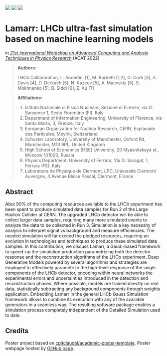 [![](https://img.shields.io/badge/indico-event-c89e6c?style=flat&logoColor=white)](https://indico.cern.ch/event/1106990/)
[![](https://img.shields.io/badge/indico-contribution-087cfc?style=flat&logoColor=white)](https://indico.cern.ch/event/1106990/contributions/4991348/)
[![](https://img.shields.io/badge/HTML-poster-E34F26?style=flat&logo=HTML5&logoColor=white)](https://mbarbetti.github.io/poster-acat2022-lamarr/poster.html)
<!--
[![](https://img.shields.io/badge/arXiv-2204.09947-B31B1B?style=flat&logoColor=white)](https://arxiv.org/abs/2204.09947)
[![](https://img.shields.io/badge/PoS-(CompTools2021)034-78a434?style=flat&logoColor=white)](https://pos.sissa.it/409/034)
-->


# Lamarr: LHCb ultra-fast simulation based on machine learning models
in [*21st International Workshop on Advanced Computing and Analysis Techniques in Physics Research*](https://indico.cern.ch/event/1106990/) (ACAT 2022)

> **Authors:**
>
> LHCb Collaboration, L. Anderlini [1], M. Barbetti [1,2], G. Corti [3], A. Davis [4], D. Derkach [5], N. Kazeev [5], A. Maevskiy [5], S. Mokhnenko [5], B. Siddi [6], Z. Xu [7]

> **Affiliations:**
> 1. Istituto Nazionale di Fisica Nucleare, Sezione di Firenze, via G. Sansonse 1, Sesto Fiorentino (FI), Italy
> 2. Department of Information Engineering, University of Florence, via Santa Marta, 3, Firenze, Italy
> 3. European Organization for Nuclear Research, CERN, Esplanade des Particules, Meyrin, Switzerland
> 4. Schuster Laboratory, University of Manchester, Oxford Rd, Manchester, M13 9PL, United Kingdom
> 5. High School of Economics (HSE) University, 20 Myasnitskaya st., Moscow 101000, Russia
> 6. Physics Department, University of Ferrara, Via G. Saragat, 1, Ferrara (FE), Italy
> 7. Laboratoire de Physique de Clermont, LPC, Université Clermont Auvergne, 4 Avenue Blaise Pascal, Clermont, France


## Abstract
Abut 90% of the computing resources available to the LHCb experiment has been spent to produce simulated data samples for Run 2 of the Large Hadron Collider at CERN. The upgraded LHCb detector will be able to collect larger data samples, requiring many more simulated events to analyze the data to be collected in Run 3. Simulation is a key necessity of analysis to interpret signal vs background and measure efficiencies. The needed simulation will far exceed the pledged resources, requiring an evolution in technologies and techniques to produce these simulated data samples. In this contribution, we discuss Lamarr, a Gaudi-based framework to speed-up the simulation production parametrizing both the detector response and the reconstruction algorithms of the LHCb experiment.
Deep Generative Models powered by several algorithms and strategies are employed to effectively parametrize the high-level response of the single components of the LHCb detector, encoding within neural networks the experimental errors and uncertainties introduced in the detection and reconstruction phases. Where possible, models are trained directly on real data, statistically subtracting any background components through weights application. 
Embedding Lamarr in the general LHCb Gauss Simulation framework allows to combine its execution with any of the available generators in a seamless way. The resulting software package enables a simulation process completely independent of the Detailed Simulation used to date.

## Credits
Poster project based on [cpitclaudel/academic-poster-template](https://github.com/cpitclaudel/academic-poster-template). Poster webpage hosted by [GitHub page](https://pages.github.com).